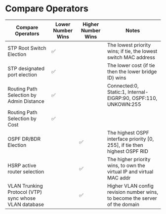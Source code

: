 # Compare Operators

| Compare Operators                                     | Lower Number Wins | Higher Number Wins | Notes                                                                       |
|-------------------------------------------------------|-------------------|--------------------|-----------------------------------------------------------------------------|
| STP Root Switch Election                              | ✅                 |                    | The lowest priority wins; if tie, the lowest switch MAC address             |
| STP designated port election                          | ✅                 |                    | The lower cost (if tie then the lower bridge ID) wins                       |
| Routing Path Selection by Admin Distance              | ✅                 |                    | Connected:0, Static:1, Internal-EIGRP:90, OSPF:110, UNKOWN:255              |
| Routing Path Selection by Cost                        | ✅                 |                    |                                                                             |
| OSPF DR/BDR Election                                  |                   | ✅                  | The highest OSPF interface priority [0, 255], if tie then highest OSPF RID  |
| HSRP active router selection                          |                   | ✅                  | The higher priority wins, to own the virtual IP and virtual MAC addr        |
| VLAN Trunking Protocol (VTP) sync whose VLAN database |                   | ✅                  | Higher VLAN config revision number wins, to become the server of the domain |
